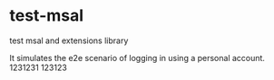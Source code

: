 # test-msal

test msal and extensions library

It simulates the e2e scenario of logging in using a personal account.
1231231
123123
